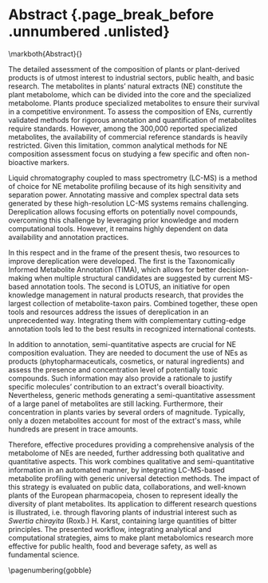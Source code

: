 # Abstract {.page_break_before .unnumbered .unlisted}
\markboth{Abstract}{}

The detailed assessment of the composition of plants or plant-derived products is of utmost interest to industrial sectors, public health, and basic research.
The metabolites in plants’ natural extracts (NE) constitute the plant metabolome, which can be divided into the core and the specialized metabolome.
Plants produce specialized metabolites to ensure their survival in a competitive environment.
To assess the composition of ENs, currently validated methods for rigorous annotation and quantification of metabolites require standards.
However, among the 300,000 reported specialized metabolites, the availability of commercial reference standards is heavily restricted.
Given this limitation, common analytical methods for NE composition assessment focus on studying a few specific and often non-bioactive markers.

Liquid chromatography coupled to mass spectrometry (LC-MS) is a method of choice for NE metabolite profiling because of its high sensitivity and separation power.
Annotating massive and complex spectral data sets generated by these high-resolution LC-MS systems remains challenging.
Dereplication allows focusing efforts on potentially novel compounds, overcoming this challenge by leveraging prior knowledge and modern computational tools.
However, it remains highly dependent on data availability and annotation practices.

In this respect and in the frame of the present thesis, two resources to improve dereplication were developed.
The first is the Taxonomically Informed Metabolite Annotation (TIMA), which allows for better decision-making when multiple structural candidates are suggested by current MS-based annotation tools.
The second is LOTUS, an initiative for open knowledge management in natural products research, that provides the largest collection of metabolite-taxon pairs.
Combined together, these open tools and resources address the issues of dereplication in an unprecedented way.
Integrating them with complementary cutting-edge annotation tools led to the best results in recognized international contests.

In addition to annotation, semi-quantitative aspects are crucial for NE composition evaluation.
They are needed to document the use of NEs as products (phytopharmaceuticals, cosmetics, or natural ingredients) and assess the presence and concentration level of potentially toxic compounds.
Such information may also provide a rationale to justify specific molecules’ contribution to an extract's overall bioactivity.
Nevertheless, generic methods generating a semi-quantitative assessment of a large panel of metabolites are still lacking.
Furthermore, their concentration in plants varies by several orders of magnitude.
Typically, only a dozen metabolites account for most of the extract's mass, while hundreds are present in trace amounts.

Therefore, effective procedures providing a comprehensive analysis of the metabolome of NEs are needed, further addressing both qualitative and quantitative aspects.
This work combines qualitative and semi-quantitative information in an automated manner, by integrating LC-MS-based metabolite profiling with generic universal detection methods.
The impact of this strategy is evaluated on public data, collaborations, and well-known plants of the European pharmacopeia, chosen to represent ideally the diversity of plant metabolites.
Its application to different research questions is illustrated, i.e. through flavoring plants of industrial interest such as *Swertia chirayita* (Roxb.) H. Karst, containing large quantities of bitter principles.
The presented workflow, integrating analytical and computational strategies, aims to make plant metabolomics research more effective for public health, food and beverage safety, as well as fundamental science.

\pagenumbering{gobble}